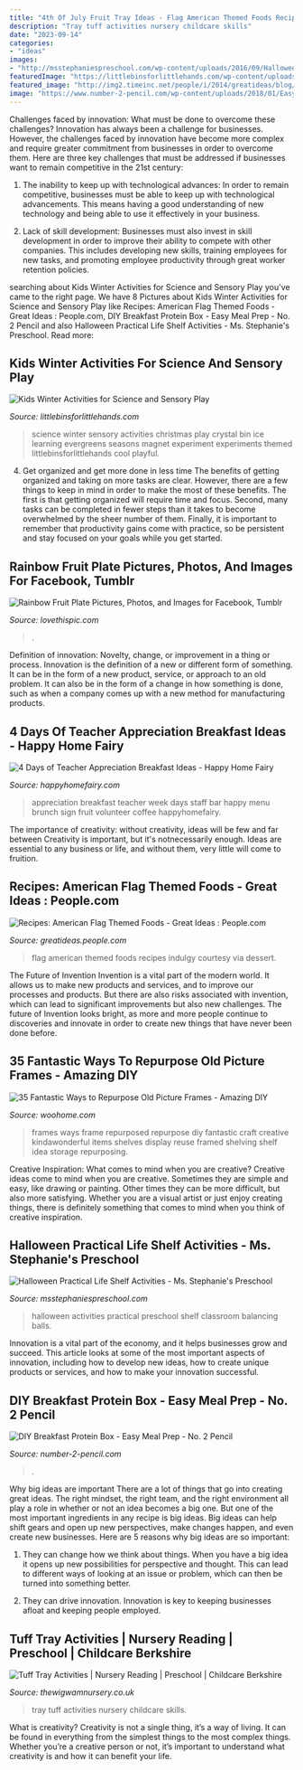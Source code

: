 ```yaml
---
title: "4th Of July Fruit Tray Ideas - Flag American Themed Foods Recipes Indulgy Courtesy Via Dessert"
description: "Tray tuff activities nursery childcare skills"
date: "2023-09-14"
categories:
- "ideas"
images:
- "http://msstephaniespreschool.com/wp-content/uploads/2016/09/Halloween-Practical-Life-Activities-for-the-Preschool-Classroom-Shelf-Balancing-Halloween-Balls--1024x880.jpg"
featuredImage: "https://littlebinsforlittlehands.com/wp-content/uploads/2015/01/Winter-Sensory-Science-Playful-Learning-Activities-for-kids-603x1024.jpg"
featured_image: "http://img2.timeinc.net/people/i/2014/greatideas/blog/140630/flag-11-600x450.jpg"
image: "https://www.number-2-pencil.com/wp-content/uploads/2018/01/Easy-Breakfast-Meal-Prep.jpg"
---
```



Challenges faced by innovation: What must be done to overcome these challenges?
Innovation has always been a challenge for businesses. However, the challenges faced by innovation have become more complex and require greater commitment from businesses in order to overcome them. Here are three key challenges that must be addressed if businesses want to remain competitive in the 21st century:
1. The inability to keep up with technological advances: In order to remain competitive, businesses must be able to keep up with technological advancements. This means having a good understanding of new technology and being able to use it effectively in your business.

2. Lack of skill development: Businesses must also invest in skill development in order to improve their ability to compete with other companies. This includes developing new skills, training employees for new tasks, and promoting employee productivity through great worker retention policies.


	

		
searching about Kids Winter Activities for Science and Sensory Play you've came to the right page. We have 8 Pictures about Kids Winter Activities for Science and Sensory Play like Recipes: American Flag Themed Foods - Great Ideas : People.com, DIY Breakfast Protein Box - Easy Meal Prep - No. 2 Pencil and also Halloween Practical Life Shelf Activities - Ms. Stephanie&#039;s Preschool. Read more:
		
    
## Kids Winter Activities For Science And Sensory Play

<img loading=lazy src="https://littlebinsforlittlehands.com/wp-content/uploads/2015/01/Winter-Sensory-Science-Playful-Learning-Activities-for-kids-603x1024.jpg" onerror="this.onerror=null;this.src='https://tse3.mm.bing.net/th?id=OIP.lTK3JTRScGVDM_wHVpqn7AHaMk&amp;pid=15.1';" alt="Kids Winter Activities for Science and Sensory Play">

_Source: littlebinsforlittlehands.com_

>science winter sensory activities christmas play crystal bin ice learning evergreens seasons magnet experiment experiments themed littlebinsforlittlehands cool playful. 

	

4) Get organized and get more done in less time
The benefits of getting organized and taking on more tasks are clear. However, there are a few things to keep in mind in order to make the most of these benefits. The first is that getting organized will require time and focus. Second, many tasks can be completed in fewer steps than it takes to become overwhelmed by the sheer number of them. Finally, it is important to remember that productivity gains come with practice, so be persistent and stay focused on your goals while you get started.

    
## Rainbow Fruit Plate Pictures, Photos, And Images For Facebook, Tumblr

<img loading=lazy src="http://www.lovethispic.com/uploaded_images/36225-Rainbow-Fruit-Plate.jpg" onerror="this.onerror=null;this.src='https://tse2.mm.bing.net/th?id=OIP.QM4SChTui1-ESeJp52r0uwHaLH&amp;pid=15.1';" alt="Rainbow Fruit Plate Pictures, Photos, and Images for Facebook, Tumblr">

_Source: lovethispic.com_

>. 

	

Definition of innovation: Novelty, change, or improvement in a thing or process.
Innovation is the definition of a new or different form of something. It can be in the form of a new product, service, or approach to an old problem. It can also be in the form of a change in how something is done, such as when a company comes up with a new method for manufacturing products.

    
## 4 Days Of Teacher Appreciation Breakfast Ideas - Happy Home Fairy

<img loading=lazy src="https://i1.wp.com/happyhomefairy.com/wp-content/uploads/2016/08/teacher-appreciation-breakfast9.jpg?resize=1024%2C768&amp;ssl=1" onerror="this.onerror=null;this.src='https://tse2.mm.bing.net/th?id=OIP.P9IHtY4M6pEAxyw3bo26pAHaFj&amp;pid=15.1';" alt="4 Days of Teacher Appreciation Breakfast Ideas - Happy Home Fairy">

_Source: happyhomefairy.com_

>appreciation breakfast teacher week days staff bar happy menu brunch sign fruit volunteer coffee happyhomefairy. 

	

The importance of creativity: without creativity, ideas will be few and far between
Creativity is important, but it's notnecessarily enough. Ideas are essential to any business or life, and without them, very little will come to fruition.

    
## Recipes: American Flag Themed Foods - Great Ideas : People.com

<img loading=lazy src="http://img2.timeinc.net/people/i/2014/greatideas/blog/140630/flag-11-600x450.jpg" onerror="this.onerror=null;this.src='https://tse4.mm.bing.net/th?id=OIP.2qH33C66v_ClHsM5miuwHQHaFj&amp;pid=15.1';" alt="Recipes: American Flag Themed Foods - Great Ideas : People.com">

_Source: greatideas.people.com_

>flag american themed foods recipes indulgy courtesy via dessert. 

	

The Future of Invention
Invention is a vital part of the modern world. It allows us to make new products and services, and to improve our processes and products. But there are also risks associated with invention, which can lead to significant improvements but also new challenges. The future of Invention looks bright, as more and more people continue to discoveries and innovate in order to create new things that have never been done before.

    
## 35 Fantastic Ways To Repurpose Old Picture Frames - Amazing DIY

<img loading=lazy src="http://www.woohome.com/wp-content/uploads/2014/11/repurposed-picture-frame-14.jpg" onerror="this.onerror=null;this.src='https://tse2.mm.bing.net/th?id=OIP.5togEv4VSM2qsPBt3hCzNgHaLK&amp;pid=15.1';" alt="35 Fantastic Ways to Repurpose Old Picture Frames - Amazing DIY">

_Source: woohome.com_

>frames ways frame repurposed repurpose diy fantastic craft creative kindawonderful items shelves display reuse framed shelving shelf idea storage repurposing. 

	

Creative Inspiration: What comes to mind when you are creative?
Creative ideas come to mind when you are creative. Sometimes they are simple and easy, like drawing or painting. Other times they can be more difficult, but also more satisfying. Whether you are a visual artist or just enjoy creating things, there is definitely something that comes to mind when you think of creative inspiration.

    
## Halloween Practical Life Shelf Activities - Ms. Stephanie&#039;s Preschool

<img loading=lazy src="http://msstephaniespreschool.com/wp-content/uploads/2016/09/Halloween-Practical-Life-Activities-for-the-Preschool-Classroom-Shelf-Balancing-Halloween-Balls--1024x880.jpg" onerror="this.onerror=null;this.src='https://tse3.mm.bing.net/th?id=OIP.MwlbVxib_suwGn7QfJiFcgHaGX&amp;pid=15.1';" alt="Halloween Practical Life Shelf Activities - Ms. Stephanie&#039;s Preschool">

_Source: msstephaniespreschool.com_

>halloween activities practical preschool shelf classroom balancing balls. 

	

Innovation is a vital part of the economy, and it helps businesses grow and succeed. This article looks at some of the most important aspects of innovation, including how to develop new ideas, how to create unique products or services, and how to make your innovation successful.

    
## DIY Breakfast Protein Box - Easy Meal Prep - No. 2 Pencil

<img loading=lazy src="https://www.number-2-pencil.com/wp-content/uploads/2018/01/Easy-Breakfast-Meal-Prep.jpg" onerror="this.onerror=null;this.src='https://tse2.mm.bing.net/th?id=OIP.MwjanOrdjQzUyK6RYt_eGAHaLH&amp;pid=15.1';" alt="DIY Breakfast Protein Box - Easy Meal Prep - No. 2 Pencil">

_Source: number-2-pencil.com_

>. 

	

Why big ideas are important
There are a lot of things that go into creating great ideas. The right mindset, the right team, and the right environment all play a role in whether or not an idea becomes a big one. But one of the most important ingredients in any recipe is big ideas. Big ideas can help shift gears and open up new perspectives, make changes happen, and even create new businesses. Here are 5 reasons why big ideas are so important: 
1. They can change how we think about things. When you have a big idea it opens up new possibilities for perspective and thought. This can lead to different ways of looking at an issue or problem, which can then be turned into something better. 

2. They can drive innovation. Innovation is key to keeping businesses afloat and keeping people employed.

    
## Tuff Tray Activities | Nursery Reading | Preschool | Childcare Berkshire

<img loading=lazy src="https://www.thewigwamnursery.co.uk/wp-content/uploads/2019/10/72113370_2638152502909435_9064237262245462016_n-300x236.jpg" onerror="this.onerror=null;this.src='https://tse2.mm.bing.net/th?id=OIP.xyjdRdoGEjmtLI6HRaR5iAAAAA&amp;pid=15.1';" alt="Tuff Tray Activities | Nursery Reading | Preschool | Childcare Berkshire">

_Source: thewigwamnursery.co.uk_

>tray tuff activities nursery childcare skills. 

	

What is creativity?
Creativity is not a single thing, it’s a way of living. It can be found in everything from the simplest things to the most complex things. Whether you’re a creative person or not, it’s important to understand what creativity is and how it can benefit your life.

